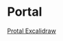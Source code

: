 # Portal

[Protal Excalidraw](https://excalidraw.com/#json=cLjKiG14Ai3KRFpEyLI6_,lXOBQYbemacoJbJAmAxdRg 'Portal Excalidraw')
